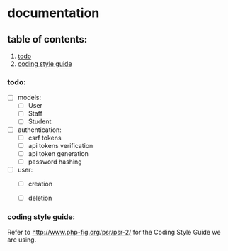 
# documentation

## table of contents:

1. [todo](#todo)
1. [coding style guide](#style-guide)


<a name="todo"></a>
### todo:

* [ ] models:
  * [ ] User
  * [ ] Staff
  * [ ] Student
* [ ] authentication:
  * [ ] csrf tokens
  * [ ] api tokens verification
  * [ ] api token generation
  * [ ] password hashing
* [ ] user:
  * [ ] creation
  * [ ] deletion


<a name="style-guide"></a>
### coding style guide:

Refer to http://www.php-fig.org/psr/psr-2/ for the Coding Style Guide we are using.

